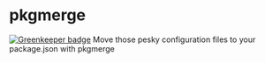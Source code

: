 # pkgmerge

[![Greenkeeper badge](https://badges.greenkeeper.io/Download/pkgmerge.svg)](https://greenkeeper.io/)
Move those pesky configuration files to your package.json with pkgmerge
